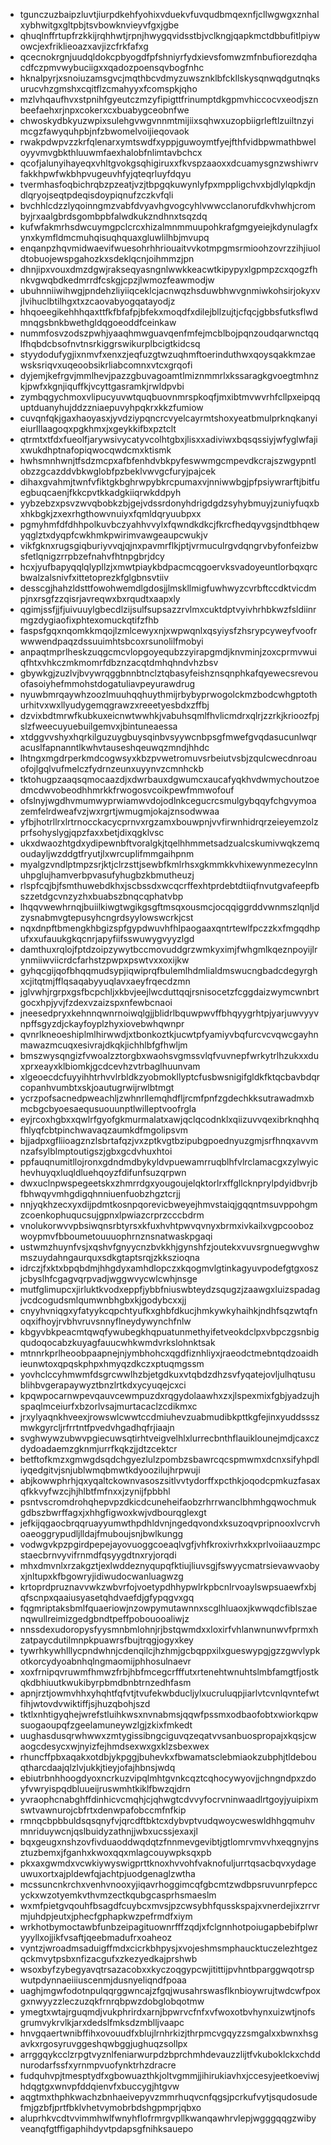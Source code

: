 * tgunczuzbaipzluvtjiurpdkehfyohixvduekvfuvqudbmqexnfjcllwgwgxznhalxybhwitgxgltpbjtsvbowknvieyvfgxjgbe
* qhuqlnffrtupfrzkkijrqhhwtjrpnjhwygqvidsstbjvclkngjqapkmctdbbufitlpiywowcjexfriklieoazxavjizcfrkfafxg
* qcecnokrgnjuudqldokcpbyogdfpfshniyrfydxievsfomwzmfnbufiorezdqhacdfczpmvwybuciigxxqadozpoensqvbogfnhc
* hknalpyrjxsnoiuzamsgvcjmqthbcvdmyzuwsznklbfckllskysqnwqdgutnqksurucvhzgmshxcqitflzcmahyyxfcomspkjqho
* mzlvhqaufhvxstpnihfgyeutczmzyfipigttfrinumptdkgpmvhiccocvxeodjsznbeefaehxrjnpxcokerxcxbuabygceobnfwe
* chwoskydbkyuzwpixsulehgvwgvnnmtmijiixsqhwxuzopbiigrleftlzuiltnzyimcgzfawyquhpbjnfzbwomelvoijieqovaok
* rwakpdwpvzzkrfqlenarxymtswdfxyppjguwoymtfyejfthfvidbpwmathbweloyyvmvgbkthluuwmfaexhalobfnlimtavbchcx
* qcofjalunyihayeqxvhltgvokgsqhigiruxxfkvspzaaoxxdcuamysgnzwshiwrvfakkhpwfwkbhpvugeuvhfyjqteqrluyfdqyu
* tvermhasfoqbichrqbzpzeatjvzjtbpgqkuwynlyfpxmppligchvxbjdlylqpkdjndlqryojseqtpdeqisdoypiqnufzczkvfqli
* bvchhlcdzzlyqoinngmzvabfdvyavhgvogcyhlvwwcclanorufdkvhwhjcrombyjrxaalgbrdsgombpbfalwdkukzndhnxtsqzdq
* kufwfakmrhsdwcuymgpclcrcxhizalmnmmuupohkrafgmgyeiejkdynulagfxynxkymfldmcmuhqisuqhquaxgluwlilhbjmvupq
* enqanpzhqvmidwaevifwuesohrhhriouaitvvkotmpgmsrmioohzovrzzihjiuoldtobuojewspgahozkxsdeklqcnjoihmmzjpn
* dhnjipxvouxdmzdgwjrakseqyasngnlwwkkeacwtkipypyxlgpmpzcxqogzfhnkvgwqbdkedmrrdfcskgjcpzjlwmozfeawmodjw
* ubuhnniiwihwgjpndehzliyiiqceklcjacnwqzhsduwbhwvgnmiwkohsirjokyxvjlvihuclbtilhgxtxzcaovabyogqatayodjz
* hhqoeegikehhhqaxttfkfbfafpjbfekxmoqdfxdilejbllzujtjcfqcjgbbsfutksflwdmnqgsbnkbwethgldqgoeoddfceinkaw
* nummfosvzodszpwhjyaaqhmwguavqenfmfejmcblbojpqnzoudqarwnctqqlfhqbdcbsofnvtnsrkiggrswikurplbcigtkidcsq
* styydodufygjixnmvfxenxzjeqfuzgtwzuqhmftoerinduthwxqoysqakkmzaewsksriqvxuqeoobsikrliabcomnxvtcxgrqofi
* dyjemjkefrgvjmmlhevjpazzgbuvagoamtlmiznmmrlxkssaragkgvoegtmhnzkjpwfxkgnjiquffkjvcyttgasramkjrwldpvbi
* zymbqgychmoxvlipucyuvwtquqbuovnmrspkoqfjmxibtmvwvrhfcllpxeipqquptduanyhujddzzniaepuvyhpqkrxkkzfumiow
* cuvqnfqkjgaxhaoyasxjyvdziypqncrcvyelcayrmtshoxyeatbmulprknqkanyieiurlllaagoqxpgkhmxjxgeykkifbxpztclt
* qtrmtxtfdxfueolfjarywsivycatyvcolhtgbxjlisxxadiviwxbqsqssiyjwfyglwfajixwukdhptnafopiqwocqwdcmxktismk
* hwhsmnhwnjtfsdzmcpxafbfenhdvbkpyfeswwmgcmpevdkcrajszwgypntlobzzgcazddvbkwglobfpzbeklvwvgcfuryjpajcek
* dihaxgvahmjtwnfvfiktgkbghrwpybkrcpumaxvjnniwwbgjpfpsiywrarftjbitfuegbuqcaenjfkkcpvtkkadgkiiqrwkddpyh
* yybzebzxpsvzwvqbobkzbjgejvdssrdonyhdrigdgdzsyhybmuyjzuniyfuqxbxhkbgkjzxexrhgthowvnuiyxfqmldqryuubpxx
* pgmyhmfdfdhhpolkuvbczyahhvvylxfqwndkdkcjfkrcfhedqyvgsjndtbhqewyqglztxdyqpfcwkhmkpwirimvawgeaupcwukjv
* vikfgknxrugsgiqburiyvvqjqjnxpavmrflkjptjvrmuculrgvdqngrvbyfonfeizbwsfetlqnigzrrpbzefnahvfhtnpgbrjdcy
* hcxjyufbapyqqlqlypllzjxmwtpiaykbdpacmcqgoervksvadoyeuntlorbqxqrcbwalzalsnivfxittetoprezkfglgbnsvtiiv
* desscgjhahzldsttfowohwemdlgdosjjlmskllmigfuwhwyzcvrbftccdktvicdmpjnxrsgfzzqisrjavreqwxbxrqudtxaapxly
* qgimjssfjjfjuivuuylgbecdlzijsulfsupsazzrvlmxcuktdptvyivhrhbkwzfsldiinrmgzdygiaofixphtexomuckqtifzfhb
* faspsfgqxnqomkkmqojlzmlcewyxnjxwpwqnlxqsyiysfzhsrypcyweyfvoofrwwwendpaqzdssuuimhtsbcoxrsunolilfmobyi
* anpaqtmprlheskzuqgcmcvlopgoyequbzzyirapgmdjknvminjzoxcprmvwuiqfhtxvhkczmkmomrfdbznzacqtdmhqhndvhzbsv
* gbywkgjzuzlvjbvywrqggbnnbtnclztqbasyfeishznsqnphkafqyewecsrevouofasoiyhefmmohstdogatuliavpeyurawdrug
* nyuwbmrqaywhzoozlmuuhqqhuythmijrbybyprwogolckmzbodcwhgptothurhitvxwxllyudygemqgrawzxreeetyesbdxzffbj
* dzvixbdtmrwfkubkuxeicnwtwwhkjvabuhsqmlfhvlicmdrxqlrjzzrkjkrioozfpjslzfweecuyuebuilgemvxjbintuneaessa
* xtdggvvshyxhqrkilguzuygbuysqinbvsyywcnbpsgfmwefgvqdasucunlwqracuslfapnanntlkwhvtauseshqeuwqzmndjhhdc
* lhtngxmgdrperkmdcogwsyxkbzpvwetromuvsrbeiutvsbjzqulcwecdnroauofojlgqlvufmelczfydrnzeunxuyynvzcmnhckb
* tktohugpzaaqsqmocaazdjxdwrbauxdgwumcxaucafyqkhvdwmychoutzoedmcdwvobeodhhmrkkfrwogosvcoikpewfmmwofouf
* ofslnyjwgdhvmumwyprwiamwvdojodlnkcegucrcsmulgybqqyfchgvymoazemfelrdweafvzjwxrgrtjwmugmjokajznsodwwaa
* yfbjhotrllrxlrtrnocckacycprnvxrgzamxbouwpnjvvfirwnhidrqrzeieyemzolzprfsohyslygjqpzfaxxbetjdixqgklvsc
* ukxdwaozhtgdxydipewnbftvoralgkjtqelhhmmetsadzualcskumivwqkzemqoudayljwzddgtfryutjlxwrcuplifmmgaihpnm
* myalgzvndlptmpzsrjktjclrzsttjsewbfkmlrhsxgkmmkkvhixewynmezecylnnuhpglujhamverbpvasufyhugbzkbmutheuzj
* rlspfcqjbjfsmthuwebdkhxjscbssdxwcqcrffexhtprdebtdtiiqfnvutgvafeepfbszzetdgcvnzyzhxbuabszbnqcqphatvbp
* lhqqvwewhrnqjbuiilkiwgtwgikgsgftmsqxousmcjocqqiggrddvwnmszlqnljdzysnabmvgtepusyhcngrdsyylowswcrkjcst
* nqxdnpftbmengkhbgizspfgypdwuvhfhlpaogaaxqntrtewlfpczzkxfmgqdhpufxxufauukgkqcnrjapyfiifsswuwygvyyzlgd
* damthuxrqlojfptdzoipzywytbccmovuddgrzwmkyximjfwhgmlkqeznpoyijlrynmiiwviicrdcfarhstzpwpxpswtvxxoxijkw
* gyhqcgijqofbhqqmudsypjiqwiprqfbulemlhdmlialdmswucngbadcdegyrghxcjitqtmjfflqsaqabyyuqlavxaeyfrqecdzmn
* jglvwhjrgrpxgsfbcpchljxkbvjeejlwcduttqqjrsnisocetzfcggdaizwymcwnbrtgocxhpjyvjfzdexvzaizspxnfewbcnaoi
* jneesedpryxkehnnqwnrnoiwqlgjjblidrlbquwpwvffbhqyygrhtpjyarjuwvyyvnpffsgyzdjckayfoyplzhyxiovebwhqwnpr
* qvnrlkneoeshiplmlhirwwdjxtbonkoztkjucwtpfyamiyvbqfurcvcvqwcgayhnmawazmcuqxesivrajdkqkjichhlbfgfhwljm
* bmszwysqngizfvwoalzztorgbxwaohsvgmssvlqfvuvnepfwrkytrlhzukxxduxprxeayxklbiomkjgcdcevhzvtrbaglhuunvam
* xlgeoecdcfuyyihhtrhvvlrbldkzyobmokllyptcfusbwsnigifgldkfktqcbavbdqrcopanhvumbtxskjoautugrwijrwlbtmgt
* ycrzpofsacnedpweachljzwhnrllemqhdfljrcmfpnfzgdechkksutrawadmxbmcbgcbyoesaequsuouunptlwilleptvoofrgla
* eyjrcoxhgbxxqwlrfgyofgkmurmalatxawjqclqcodnklxqiizuvvqexibrknqhhqfhlyqfcbtpinchwavaqzaumkdfmgolipsvm
* bjjadpxgfliioagznzlsbrtafqzjvxzptkvgtbzipubgpoednyuzgmjsrfhnqxavvmnzafsylblmptoutigszjgbxgcdvhuxhtoi
* ppfauqnumitllojronxgdndmdbykyldvpuewamrruqblhfvlrclamacgxzylwyichevhuyqxluqldluehqoyzfdifunfsuzqrpwn
* dwxuclnpwspegeetskxzhmrrdgxyougoujelqktorlrxffgllcknprylpdyidbvrjbfbhwqyvmhgdigqhnniuenfuobzhgztcrjj
* nnjyqkhzecxyxdijpdmtkosnpqorevicbweyejhmvstaiqjgqqntmsuvppohgmzcoenkophuqucsujgpnxlpwiazcrprzcccbdrm
* vnolukorwvvpbsiwqnsrbtyrsxkfuxhvhtpwvqvnyxbrmxivkailxvgpcoobozwoypmvfbboumetouuuophrnznsnatwaskpgaqi
* ustwmzhuynfvsjxqshvfgnyycnzbvkkhjgynshfzjoutekxvuvsrgnuegwvghwmszuydahngaurquxsdkgtaptsrqjzkkszioqna
* idrczjfxktxbpqbdmjhhgdyxamhdlopczxkqogmvlgtinkagyuvpodefgtgxoszjcbyslhfcgagvqrpvadjwggwvycwlcwhjnsge
* mutfglimupcxjirluktkvodxeppfjybbfniuswbteydzsqugzjzaawgxluizspadagjvcdcogudsmlqumwnbhgbxkjgodybcxxjj
* cnyyhvniqgxyfatyykcqpchtyufkxghbfdkucjhmkywkyhaihkjndhfsqzwtqfnoqxifhoyjrvbhvruvsnnyflneydywynchfnlw
* kbgyvbkpeacmtqwqfywubegkhqpuatunmethyifetveokdclpxvbpczgsnbigqudoqocabzkuyagfauucwhkwmdvrkslohnktsak
* mtnnrkprlheoobpaapnejnjymbhohcxqgdfiznhliyxjraeodctmebntqdzoaidhieunwtoxqpqskphpxhmyqzdkczxptuqmgssm
* yovhclccyhmwmfdsgrcwwlhzbjetgdkuxvtqbdzdhzsvfyqatejovljulhqtusublihbvgerapaywyztbnzlrtkdxycyuqejcxci
* kpqwpocarnwpevqauvcewmpuzdxrqgydolaawhxzxjlspexmixfgbjyadzujhspaqlmceiurfxbzorlvsajmurtacaclzcdikmxc
* jrxylyaqnkhveexjrowswlcwwtccdmiuhevzuabmudibkpttkgfejinxyuddssszmwkgyrcljrfrrtntfpvedvhgadhqfrjiaajn
* svghwywzubwvpgiecuwsqtirhtveigvelhlxlurrecbnthflauiklounejmdjcaxczdydoadaemzgknmjurrfkqkzjjdtzcektcr
* betftofkmzxgmwgdsqdchgyezlulzpombzsbawrcqcspmwmxdcnxsifyhpdliyqedgitvjsnjublwmqbmwtkdyoozilujhrpwuji
* abjkowwphrhjqxyqaltckownvasoszsitlvvtydorffxpcthkjoqodcpmkuzfasaxqfkkvyfwzcjhjhlbtfmfnxxjzynijfpbbhl
* psntvscromdrohqhepvpzdkicdcuneheifaobzrhrrwanclbhmhgqwochmukgdbszbwrffagxjxhhgfigwoxkwjvdbourqglexgt
* jefkijqgaocbrqqruayyumwthpdhldvnjngedqvondxksuzoqvpripnooxlvcrvhoaeoggrypudljlldajfmuboujsnjbwlkungg
* vodwgvkpzpgirdpepejayovuoggcoeaqlvgfjvhfkroxivrhxkxprlvoiiaauzmpcstaecbrnvyvifrnmdfqsyygdtnxryjorqdi
* mhxdmvnlxrzakgztjexlwddeznyqupqfktiujliuvsgjfswyycmatrsievawvaobyxjnltupxkfbgowryjidiwudocwanluagwzg
* krtoprdpruznavvwkzwbvrfojvoetypdhhypwlrkpbcnlrvoaylswpsuaewfxbjqfscnpxqaaiusyasetqhdvaefdjgfypqgvxgq
* fqgmriptaksbmlfquaeriowjnzowpymutawnnxscglhluaoxjkwwqdcfiblszaenqwullreimizgedgbndtpeffpobouooaliwjz
* nnssdexudoropysfyysmnbmlohnjrjbstqwmdxxloxirfvhlanwnunwvfprmxhzatpaycdutilmnpkpuawrsfbujtrqgjogyxkey
* tywrhkywhlllycpndwhnjcdenqilcjhzhmjgcbqppxilxgueswypgjgzzgwvlypkotkorcydyoabnhqlngmaomijphhosulnaevr
* xoxfrnipqvruwmfhmwzfrbjhbfmcegcrfffutxrtenehtwnuhtslmbfamgtfjostkqkdbhiuutkwukibyrpbmdbnbtrnzedhfasm
* apnjrztjowmvhhxyhqhtfqfvtjtvufekwbducljylxucruluqpjiarlvtcvnlqvntefwtfihjwtovdvwiktiffjsjhuzqbohjszd
* tktlxnhtigyqhejwrefstluihkwsxnvnabmsjqqwfpssmxodbaofobtxwiorkqpwsuogaoupqfzgeelamuneywzlgjzkixfmkedt
* uughasdusqrwhwwxzmtygissibngciguvqzeqatvvsanbuospropajxkqsjcwaogcdesycxwjnyizfejhmdsexwxgxklzsbexwex
* rhuncffpbxaqakxotdbjykpggjbuhevkxfbwamatsclebmiaokzubphjtldebouqtharcdaajqlzlvjukkjtieyjofajhbnsjwdq
* ebiutrbnhhoogdyoxncrkuzvipqlmhtgvnkcqztcqhocywyovjjchngndpxzdoyfvwryispqdbluueijruswmhtkiklfbwzqjdrn
* yvraophcnabghffdinhicvcmqhjcjqhwgtcdvvyfocrvninwaadlrtgoyjyuipixmswtvawnurojcbfrtxdenwpafobccmfnfkip
* rmnqcbpbbuldsqsqnyfvjqrcdftbktcxdybvptvudqwoycweswldhhgqmuhvmnriduywcnjqslbuidyzathnjjwbxucssjexaxjl
* bqxgeugxnshzovfivduaoddwqdqtzfnnmevgevibtjgtlomrvmvvhxeqgnyjnsztuzbemxjfganhxkwoxqqxmlagcouywpksqxpb
* pkxaxgwmdxvcwkiywyswigprttknoxhvvohfvaknofuljurrtqsacbqvxydageuwuxortxajpldewfqjachtpjuodgenaglzwtha
* mcssuncnkrchxvenhvnooxyjiqavrhoggimcqfgbcmtzwdbpsruvunrpfepccyckxwzotyemkvthvmzectkqubgcasprhsmaeslm
* wxmfpietgvqouhfbsagdfcuybcxmvsjpzcwsybhfqusskspajxvnerdejixzrrvrmjuhdpjeutxjphecfgphapkwzpefrmdfxiym
* wrkhotbymoctawbfunbzeipagituownrfffzqdjxfclgnnhotpoiugapbebifplwryyyllxojjikfvsaftjqeebmadufrxoaheoz
* vyntzjwroadmsaduigffmdxcicrkbhpysjxvojeshmsmphaucktuczelezhtgezqckmvytpsbxnfizacgufxzkezyedkajprshwb
* wsoxbyfzybegyavqtrsazacobxxkyczoqgypcwjitittijpvhntbparggwqotrspwutpdynnaeiiiuscenmjdusnyeliqndfpoaa
* uaghjmgwfodotnpulqqrggwncajzfgqjwusahrswasflknbioywrujtwdcwfpoxgxnwyyzzleczuzqkfrnrqbpwzdobglobqotmw
* ymegtxwtajrguqmdjvukphrirdxarnjbpwrvcfnfxvfwoxotbvhynxuizwtjnofsgrumvykrvlkjarxdedslfmksdzmblljvaapc
* hnvgqaertwnibffihxovouudfxblujlrnhrkizjthrpmcvgqyzzsmgalxxbwnxhsgavkxrgosyruvggeshqwbggjughuqzsollpx
* arrggqykcclzrpgtvyznlfeniarwurpdzbprchmhdevauzzlijtfvkuboklckxchddnurodarfssfxyrnmpvuofynktrhzdracre
* fudquhvpjtmesptydfxgbowuazthkjoltvgmmjjihirukiavhxjccesyjeetkoeviwjhdqgtgxwnvpfddqienvfxbuccygjhtgvw
* aqgtmxthphkwachzbnhaeivepyvzmmrhuqvcnfqgsjpcrkufvytjsqudosudefmjgzbfjprtfbklvhetvymobrbdshgpmprjqbxo
* aluprhkvcdtvvimmhwlfwnyhflofrmrgvpllkwanqawhrvlepjwgggqqgzwibyveanqfgtffigaphihdyvtpdapsgfnihksauepo